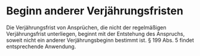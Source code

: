 # Beginn anderer Verjährungsfristen

Die Verjährungsfrist von Ansprüchen, die nicht der regelmäßigen Verjährungsfrist unterliegen, beginnt mit der Entstehung des Anspruchs, soweit nicht ein anderer Verjährungsbeginn bestimmt ist. § 199 Abs. 5 findet entsprechende Anwendung.